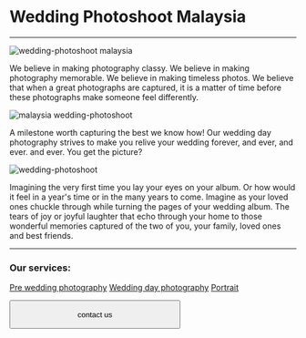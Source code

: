 # Wedding Photoshoot Malaysia
------------------
![wedding-photoshoot malaysia](/wedding-photography-malaysia-1400x931.jpg)

We believe in making photography classy. We believe in making photography memorable. We believe in making timeless photos. We believe that when a great photographs are captured, it is a matter of time before these photographs make someone feel differently.

![malaysia wedding-photoshoot](/wedding-photography-malaysia-1-1400x931.jpg)

A milestone worth capturing the best we know how! Our wedding day photography strives to make you relive your wedding forever, and ever, and ever. and ever. You get the picture?

![wedding-photoshoot](/wedding-photography-malaysia-2-1400x931.jpg)

Imagining the very first time you lay your eyes on your album. Or how would it feel in a year's time or in the many years to come. Imagine as your loved ones chuckle through while turning the pages of your wedding album. The tears of joy or joyful laughter that echo through your home to those wonderful memories captured of the two of you, your family, loved ones and best friends.



--------------------
### Our services:
[Pre wedding photography](/pre-wedding-photography/)
[Wedding day photography](/wedding-day-photography/)
[Portrait](/portrait-photography/)



<a href="/join-dreamana/"><button style="width:300px;height:50px;color:black">contact us</button></a>


